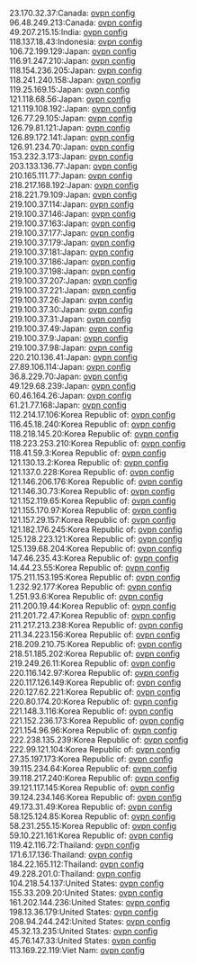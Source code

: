 23.170.32.37:Canada: [ovpn config](vpn/23_170_32_37.ovpn)  
96.48.249.213:Canada: [ovpn config](vpn/96_48_249_213.ovpn)  
49.207.215.15:India: [ovpn config](vpn/49_207_215_15.ovpn)  
118.137.18.43:Indonesia: [ovpn config](vpn/118_137_18_43.ovpn)  
106.72.199.129:Japan: [ovpn config](vpn/106_72_199_129.ovpn)  
116.91.247.210:Japan: [ovpn config](vpn/116_91_247_210.ovpn)  
118.154.236.205:Japan: [ovpn config](vpn/118_154_236_205.ovpn)  
118.241.240.158:Japan: [ovpn config](vpn/118_241_240_158.ovpn)  
119.25.169.15:Japan: [ovpn config](vpn/119_25_169_15.ovpn)  
121.118.68.56:Japan: [ovpn config](vpn/121_118_68_56.ovpn)  
121.119.108.192:Japan: [ovpn config](vpn/121_119_108_192.ovpn)  
126.77.29.105:Japan: [ovpn config](vpn/126_77_29_105.ovpn)  
126.79.81.121:Japan: [ovpn config](vpn/126_79_81_121.ovpn)  
126.89.172.141:Japan: [ovpn config](vpn/126_89_172_141.ovpn)  
126.91.234.70:Japan: [ovpn config](vpn/126_91_234_70.ovpn)  
153.232.3.173:Japan: [ovpn config](vpn/153_232_3_173.ovpn)  
203.133.136.77:Japan: [ovpn config](vpn/203_133_136_77.ovpn)  
210.165.111.77:Japan: [ovpn config](vpn/210_165_111_77.ovpn)  
218.217.168.192:Japan: [ovpn config](vpn/218_217_168_192.ovpn)  
218.221.79.109:Japan: [ovpn config](vpn/218_221_79_109.ovpn)  
219.100.37.114:Japan: [ovpn config](vpn/219_100_37_114.ovpn)  
219.100.37.146:Japan: [ovpn config](vpn/219_100_37_146.ovpn)  
219.100.37.163:Japan: [ovpn config](vpn/219_100_37_163.ovpn)  
219.100.37.177:Japan: [ovpn config](vpn/219_100_37_177.ovpn)  
219.100.37.179:Japan: [ovpn config](vpn/219_100_37_179.ovpn)  
219.100.37.181:Japan: [ovpn config](vpn/219_100_37_181.ovpn)  
219.100.37.186:Japan: [ovpn config](vpn/219_100_37_186.ovpn)  
219.100.37.198:Japan: [ovpn config](vpn/219_100_37_198.ovpn)  
219.100.37.207:Japan: [ovpn config](vpn/219_100_37_207.ovpn)  
219.100.37.221:Japan: [ovpn config](vpn/219_100_37_221.ovpn)  
219.100.37.26:Japan: [ovpn config](vpn/219_100_37_26.ovpn)  
219.100.37.30:Japan: [ovpn config](vpn/219_100_37_30.ovpn)  
219.100.37.31:Japan: [ovpn config](vpn/219_100_37_31.ovpn)  
219.100.37.49:Japan: [ovpn config](vpn/219_100_37_49.ovpn)  
219.100.37.9:Japan: [ovpn config](vpn/219_100_37_9.ovpn)  
219.100.37.98:Japan: [ovpn config](vpn/219_100_37_98.ovpn)  
220.210.136.41:Japan: [ovpn config](vpn/220_210_136_41.ovpn)  
27.89.106.114:Japan: [ovpn config](vpn/27_89_106_114.ovpn)  
36.8.229.70:Japan: [ovpn config](vpn/36_8_229_70.ovpn)  
49.129.68.239:Japan: [ovpn config](vpn/49_129_68_239.ovpn)  
60.46.164.26:Japan: [ovpn config](vpn/60_46_164_26.ovpn)  
61.21.77.168:Japan: [ovpn config](vpn/61_21_77_168.ovpn)  
112.214.17.106:Korea Republic of: [ovpn config](vpn/112_214_17_106.ovpn)  
116.45.18.240:Korea Republic of: [ovpn config](vpn/116_45_18_240.ovpn)  
118.218.145.20:Korea Republic of: [ovpn config](vpn/118_218_145_20.ovpn)  
118.223.253.210:Korea Republic of: [ovpn config](vpn/118_223_253_210.ovpn)  
118.41.59.3:Korea Republic of: [ovpn config](vpn/118_41_59_3.ovpn)  
121.130.13.2:Korea Republic of: [ovpn config](vpn/121_130_13_2.ovpn)  
121.137.0.228:Korea Republic of: [ovpn config](vpn/121_137_0_228.ovpn)  
121.146.206.176:Korea Republic of: [ovpn config](vpn/121_146_206_176.ovpn)  
121.146.30.73:Korea Republic of: [ovpn config](vpn/121_146_30_73.ovpn)  
121.152.119.65:Korea Republic of: [ovpn config](vpn/121_152_119_65.ovpn)  
121.155.170.97:Korea Republic of: [ovpn config](vpn/121_155_170_97.ovpn)  
121.157.29.157:Korea Republic of: [ovpn config](vpn/121_157_29_157.ovpn)  
121.182.176.245:Korea Republic of: [ovpn config](vpn/121_182_176_245.ovpn)  
125.128.223.121:Korea Republic of: [ovpn config](vpn/125_128_223_121.ovpn)  
125.139.68.204:Korea Republic of: [ovpn config](vpn/125_139_68_204.ovpn)  
147.46.235.43:Korea Republic of: [ovpn config](vpn/147_46_235_43.ovpn)  
14.44.23.55:Korea Republic of: [ovpn config](vpn/14_44_23_55.ovpn)  
175.211.153.195:Korea Republic of: [ovpn config](vpn/175_211_153_195.ovpn)  
1.232.92.177:Korea Republic of: [ovpn config](vpn/1_232_92_177.ovpn)  
1.251.93.6:Korea Republic of: [ovpn config](vpn/1_251_93_6.ovpn)  
211.200.19.44:Korea Republic of: [ovpn config](vpn/211_200_19_44.ovpn)  
211.201.72.47:Korea Republic of: [ovpn config](vpn/211_201_72_47.ovpn)  
211.217.213.238:Korea Republic of: [ovpn config](vpn/211_217_213_238.ovpn)  
211.34.223.156:Korea Republic of: [ovpn config](vpn/211_34_223_156.ovpn)  
218.209.210.75:Korea Republic of: [ovpn config](vpn/218_209_210_75.ovpn)  
218.51.185.202:Korea Republic of: [ovpn config](vpn/218_51_185_202.ovpn)  
219.249.26.11:Korea Republic of: [ovpn config](vpn/219_249_26_11.ovpn)  
220.116.142.97:Korea Republic of: [ovpn config](vpn/220_116_142_97.ovpn)  
220.117.126.149:Korea Republic of: [ovpn config](vpn/220_117_126_149.ovpn)  
220.127.62.221:Korea Republic of: [ovpn config](vpn/220_127_62_221.ovpn)  
220.80.174.20:Korea Republic of: [ovpn config](vpn/220_80_174_20.ovpn)  
221.148.3.116:Korea Republic of: [ovpn config](vpn/221_148_3_116.ovpn)  
221.152.236.173:Korea Republic of: [ovpn config](vpn/221_152_236_173.ovpn)  
221.154.96.96:Korea Republic of: [ovpn config](vpn/221_154_96_96.ovpn)  
222.238.135.239:Korea Republic of: [ovpn config](vpn/222_238_135_239.ovpn)  
222.99.121.104:Korea Republic of: [ovpn config](vpn/222_99_121_104.ovpn)  
27.35.197.173:Korea Republic of: [ovpn config](vpn/27_35_197_173.ovpn)  
39.115.234.64:Korea Republic of: [ovpn config](vpn/39_115_234_64.ovpn)  
39.118.217.240:Korea Republic of: [ovpn config](vpn/39_118_217_240.ovpn)  
39.121.117.145:Korea Republic of: [ovpn config](vpn/39_121_117_145.ovpn)  
39.124.234.146:Korea Republic of: [ovpn config](vpn/39_124_234_146.ovpn)  
49.173.31.49:Korea Republic of: [ovpn config](vpn/49_173_31_49.ovpn)  
58.125.124.85:Korea Republic of: [ovpn config](vpn/58_125_124_85.ovpn)  
58.231.255.15:Korea Republic of: [ovpn config](vpn/58_231_255_15.ovpn)  
59.10.221.161:Korea Republic of: [ovpn config](vpn/59_10_221_161.ovpn)  
119.42.116.72:Thailand: [ovpn config](vpn/119_42_116_72.ovpn)  
171.6.17.136:Thailand: [ovpn config](vpn/171_6_17_136.ovpn)  
184.22.165.112:Thailand: [ovpn config](vpn/184_22_165_112.ovpn)  
49.228.201.0:Thailand: [ovpn config](vpn/49_228_201_0.ovpn)  
104.218.54.137:United States: [ovpn config](vpn/104_218_54_137.ovpn)  
155.33.209.20:United States: [ovpn config](vpn/155_33_209_20.ovpn)  
161.202.144.236:United States: [ovpn config](vpn/161_202_144_236.ovpn)  
198.13.36.179:United States: [ovpn config](vpn/198_13_36_179.ovpn)  
208.94.244.242:United States: [ovpn config](vpn/208_94_244_242.ovpn)  
45.32.13.235:United States: [ovpn config](vpn/45_32_13_235.ovpn)  
45.76.147.33:United States: [ovpn config](vpn/45_76_147_33.ovpn)  
113.169.22.119:Viet Nam: [ovpn config](vpn/113_169_22_119.ovpn)  
